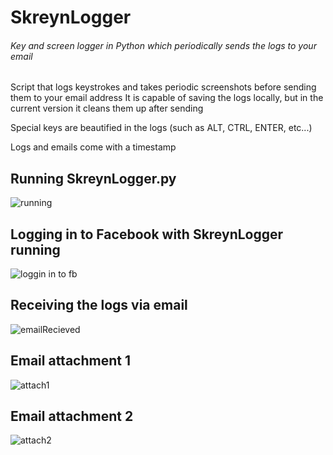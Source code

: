 # SkreynLogger
###### Key and screen logger in Python which periodically sends the logs to your email

Script that logs keystrokes and takes periodic screenshots before sending them to your email address
It is capable of saving the logs locally, but in the current version it cleans them up after sending

Special keys are beautified in the logs (such as ALT, CTRL, ENTER, etc...)

Logs and emails come with a timestamp


## Running SkreynLogger.py
![running](https://user-images.githubusercontent.com/38294180/211581391-38c45ab9-4922-41f9-896b-edeba1b9e541.png)


## Logging in to Facebook with SkreynLogger running
![loggin in to fb](https://user-images.githubusercontent.com/38294180/211581523-3f391775-ef23-43b9-9b60-f5606bd3c67b.png)


## Receiving the logs via email 
![emailRecieved](https://user-images.githubusercontent.com/38294180/211581609-67287dd5-9c76-4561-9d17-9fbb36aca2dc.png)


## Email attachment 1
![attach1](https://user-images.githubusercontent.com/38294180/211581691-de1e17cb-e7c6-424f-a9c9-feb7f6536b5b.png)


## Email attachment 2
![attach2](https://user-images.githubusercontent.com/38294180/211581706-46e188ed-101b-4a10-9d81-22505e3ab911.png)
